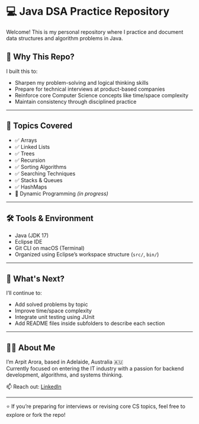 # 💻 Java DSA Practice Repository

Welcome! This is my personal repository where I practice and document data structures and algorithm problems in Java.

## 🧠 Why This Repo?

I built this to:
- Sharpen my problem-solving and logical thinking skills
- Prepare for technical interviews at product-based companies
- Reinforce core Computer Science concepts like time/space complexity
- Maintain consistency through disciplined practice

---

## 📂 Topics Covered

- ✅ Arrays
- ✅ Linked Lists
- ✅ Trees
- ✅ Recursion
- ✅ Sorting Algorithms
- ✅ Searching Techniques
- ✅ Stacks & Queues
- ✅ HashMaps
- 🚧 Dynamic Programming *(in progress)*

---

## 🛠️ Tools & Environment

- Java (JDK 17)
- Eclipse IDE
- Git CLI on macOS (Terminal)
- Organized using Eclipse’s workspace structure (`src/`, `bin/`)

---

## 🧰 What's Next?

I’ll continue to:
- Add solved problems by topic
- Improve time/space complexity
- Integrate unit testing using JUnit
- Add README files inside subfolders to describe each section

---

## 🙋‍♂️ About Me

I’m Arpit Arora, based in Adelaide, Australia 🇦🇺  
Currently focused on entering the IT industry with a passion for backend development, algorithms, and systems thinking.

📫 Reach out: [LinkedIn](https://linkedin.com/in/arpitarora27)

---

⭐ If you’re preparing for interviews or revising core CS topics, feel free to explore or fork the repo!